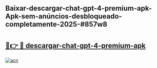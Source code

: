 ## Baixar-descargar-chat-gpt-4-premium-apk-Apk-sem-anúncios-desbloqueado-completamente-2025-#857w8

# <h2><a href="https://ainizakaria.my?title=descargar-chat-gpt-4-premium-apk&ref=22M">🔗👉 🔴 descargar-chat-gpt-4-premium-apk</a></h2>

[![acn](https://github.com/user-attachments/assets/0f9c940e-d8b0-45ae-aac7-cd30a18b3e1c)](https://ainizakaria.my?title=descargar-chat-gpt-4-premium-apk&ref=22M)

